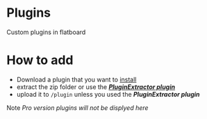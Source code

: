 # Plugins

Custom plugins in flatboard

# How to add
* Download a plugin that you want to [install](../Downloads)
* extract the zip folder or use the [*__PluginExtractor plugin__*](https://github.com/surveybuilderteams/Flatboard-Plugins/raw/master/Downloads/PluginExtractor.zip)
* upload it to `/plugin` unless you used the *__PluginExtractor plugin__*

Note *Pro version plugins will not be displyed here*
